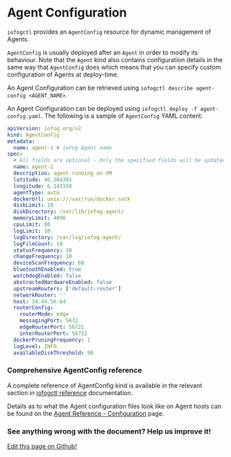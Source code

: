 # Agent Configuration

`iofogctl` provides an `AgentConfig` resource for dynamic management of Agents.

`AgentConfig` is usually deployed after an `Agent` in order to modify its behaviour. Note that the `Agent` kind also contains configuration details in the same way that `AgentConfig` does which means that you can specify custom configuration of Agents at deploy-time.

An Agent Configuration can be retrieved using `iofogctl describe agent-config <AGENT_NAME>`.

An Agent Configuration can be deployed using `iofogctl deploy -f agent-config.yaml`. The following is a sample of `AgentConfig` YAML content:

```yaml
apiVersion: iofog.org/v2
kind: AgentConfig
metadata:
  name: agent-1 # ioFog Agent name
spec:
  # All fields are optional - Only the specified fields will be updated
  name: agent-1
  description: agent running on VM
  latitude: 46.204391
  longitude: 6.143158
  agentType: auto
  dockerUrl: unix:///var/run/docker.sock
  diskLimit: 10
  diskDirectory: /var/lib/iofog-agent/
  memoryLimit: 4096
  cpuLimit: 80
  logLimit: 10
  logDirectory: /var/log/iofog-agent/
  logFileCount: 10
  statusFrequency: 10
  changeFrequency: 10
  deviceScanFrequency: 60
  bluetoothEnabled: true
  watchdogEnabled: false
  abstractedHardwareEnabled: false
  upstreamRouters: ['default-router']
  networkRouter: ''
  host: 34.44.56.64
  routerConfig:
    routerMode: edge
    messagingPort: 5672
    edgeRouterPort: 56721
    interRouterPort: 56722
  dockerPruningFrequency: 1
  logLevel: INFO
  availableDiskThreshold: 90
```

<aside class="notifications note">
  <h3><img src="/images/icos/ico-note.svg" alt="">Comprehensive AgentConfig reference</h3>
  <p>A complete reference of AgentConfig kind is available in the relevant section in <a href=../reference-iofogctl/reference-agent.html>iofogctl reference</a> documentation.</p>
  
  <p>Details as to what the Agent configuration files look like on Agent hosts can be found on the <a href="../reference-agent/configuration.html">Agent Reference - Configuration</a> page.</p>
</aside>

<aside class="notifications contribute">
  <h3><img src="/images/icos/ico-github.svg" alt="">See anything wrong with the document? Help us improve it!</h3>
  <a href="https://github.com/eclipse-iofog/iofog.org/edit/develop/content/docs/3.0/agent-management/agent-configuration.md"
    target="_blank">
    <p>Edit this page on Github!</p>
  </a>
</aside>
